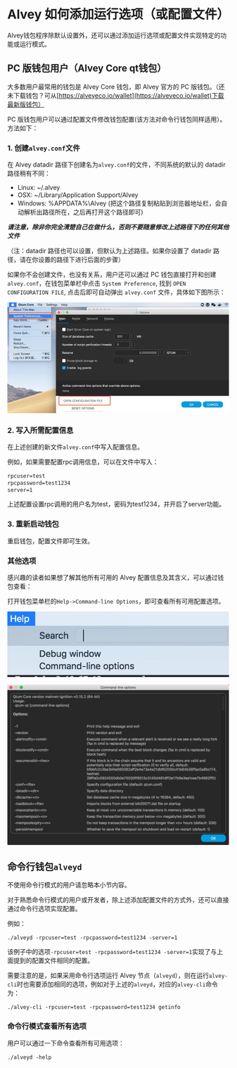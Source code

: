 # Alvey 如何添加运行选项（或配置文件）

Alvey钱包程序除默认设置外，还可以通过添加运行选项或配置文件实现特定的功能或运行模式。

## PC 版钱包用户（Alvey Core qt钱包）

大多数用户最常用的钱包是 Alvey Core 钱包，即 Alvey 官方的 PC 版钱包。（还未下载钱包？可从[https://alveyeco.io/wallet](https://alveyeco.io/wallet)下载最新版钱包）

PC 版钱包用户可以通过配置文件修改钱包配置(该方法对命令行钱包同样适用）。方法如下：

### 1. 创建`alvey.conf`文件

在 Alvey datadir 路径下创建名为`alvey.conf`的文件，不同系统的默认的 datadir 路径稍有不同：

* Linux: ~/.alvey
* OSX: ~/Library/Application Support/Alvey
* Windows: %APPDATA%\Alvey (把这个路径复制粘贴到浏览器地址栏，会自动解析出路径所在，之后再打开这个路径即可)

***请注意，除非你完全清楚自己在做什么，否则不要随意修改上述路径下的任何其他文件***

（注：datadir 路径也可以设置，但默认为上述路径。如果你设置了 datadir 路径，请在你设置的路径下进行后面的步骤）

如果你不会创建文件，也没有关系，用户还可以通过 PC 钱包直接打开和创建 `alvey.conf`，在钱包菜单栏中点击 `System Preference`, 找到 `OPEN CONFIGURATION FILE`, 点击后即可自动弹出 `alvey.conf` 文件，具体如下图所示：

![Open-Alvey-Conf-In-Wallet](./Open-Alvey-Conf-In-Wallet.jpg)

### 2. 写入所需配置信息

在上述创建的新文件`alvey.conf`中写入配置信息。

例如，如果需要配置rpc调用信息，可以在文件中写入：

```
rpcuser=test
rpcpassword=test1234
server=1
```

上述配置设置rpc调用的用户名为test，密码为test1234，并开启了server功能。

### 3. 重新启动钱包

重启钱包，配置文件即可生效。

### 其他选项

感兴趣的读者如果想了解其他所有可用的 Alvey 配置信息及其含义，可以通过钱包查看：

打开钱包菜单栏的`Help->Command-line Options`，即可查看所有可用配置选项。

![Help Command-line Options](./Help-Comman-line-options.jpg)

![Command-line Options](./Command-line-options.jpg)

## 命令行钱包`alveyd`

不使用命令行模式的用户请忽略本小节内容。

对于熟悉命令行模式的用户或开发者，除上述添加配置文件的方式外，还可以直接通过命令行选项实现配置。

例如：

```
./alveyd -rpcuser=test -rpcpassword=test1234 -server=1
```

该例子中的选项`-rpcuser=test -rpcpassword=test1234 -server=1`实现了与上面提到的配置文件相同的配置。

需要注意的是，如果采用命令行选项运行 Alvey 节点（`alveyd`），则在运行`alvey-cli`时也需要添加相同的选项，例如对于上述的`alveyd`，对应的`alvey-cli`命令为：

```
./alvey-cli -rpcuser=test -rpcpassword=test1234 getinfo
```

### 命令行模式查看所有选项

用户可以通过一下命令查看所有可用选项：

```
./alveyd -help
```




